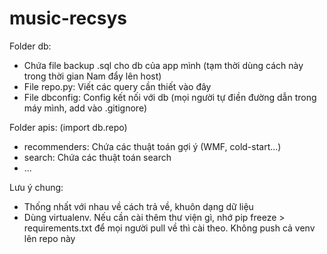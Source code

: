 # music-recsys
Folder db:
- Chứa file backup .sql cho db của app mình (tạm thời dùng cách này trong thời gian Nam đẩy lên host)
- File repo.py: Viết các query cần thiết vào đây
- File dbconfig: Config kết nối với db (mọi người tự điền đường dẫn trong máy mình, add vào .gitignore)

Folder apis: (import db.repo)
- recommenders: Chứa các thuật toán gợi ý (WMF, cold-start...)
- search: Chứa các thuật toán search
- ...

Lưu ý chung:
- Thống nhất với nhau về cách trả về, khuôn dạng dữ liệu
- Dùng virtualenv. Nếu cần cài thêm thư viện gì, nhớ pip freeze > requirements.txt để mọi người pull về thì cài theo. Không push cả venv lên repo này
